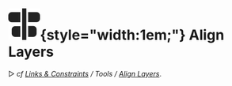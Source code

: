 # ![](../../../img/duik/icons/h_align.svg){style="width:1em;"} Align Layers

▷ *cf [Links & Constraints](../../constraints/index.md) / Tools / [Align  Layers](../../constraints/tools/align.md)*.
